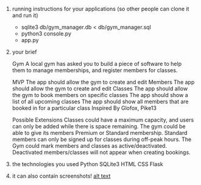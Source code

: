 1. running instructions for your applications (so other people can clone it and run it)

    - sqlite3 db/gym_manager.db < db/gym_manager.sql 
    - python3 console.py
    - app.py

2. your brief

    Gym
    A local gym has asked you to build a piece of software to help them to manage memberships, and register members for classes.

    MVP
    The app should allow the gym to create and edit Members
    The app should allow the gym to create and edit Classes
    The app should allow the gym to book members on specific classes
    The app should show a list of all upcoming classes
    The app should show all members that are booked in for a particular class
    Inspired By
    Glofox, Pike13

    Possible Extensions
    Classes could have a maximum capacity, and users can only be added while there is space remaining.
    The gym could be able to give its members Premium or Standard membership. Standard members can only be signed up for classes during off-peak hours.
    The Gym could mark members and classes as active/deactivated. Deactivated members/classes will not appear when creating bookings.

3. the technologies you used
    Python
    SQLite3
    HTML
    CSS
    Flask

4. it can also contain screenshots!
[alt text](https://github.com/michaelmjh/project_gym/blob/main/image.jpg?raw=true)